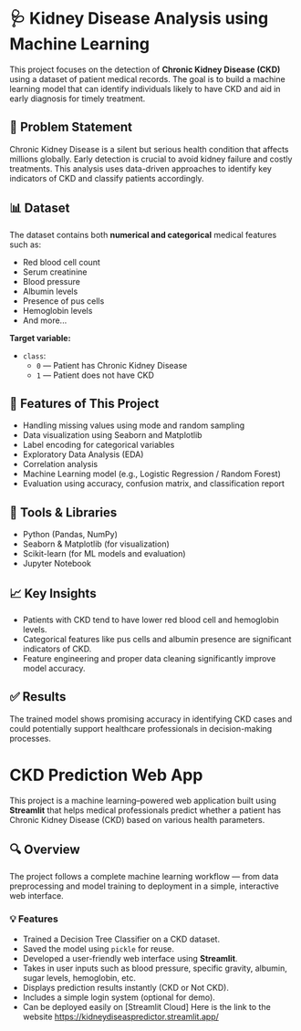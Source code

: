 # 🩺 Kidney Disease Analysis using Machine Learning

This project focuses on the detection of **Chronic Kidney Disease (CKD)** using a dataset of patient medical records. The goal is to build a machine learning model that can identify individuals likely to have CKD and aid in early diagnosis for timely treatment.

## 📌 Problem Statement
Chronic Kidney Disease is a silent but serious health condition that affects millions globally. Early detection is crucial to avoid kidney failure and costly treatments. This analysis uses data-driven approaches to identify key indicators of CKD and classify patients accordingly.

## 📊 Dataset
The dataset contains both **numerical and categorical** medical features such as:
- Red blood cell count
- Serum creatinine
- Blood pressure
- Albumin levels
- Presence of pus cells
- Hemoglobin levels
- And more...

**Target variable:**
- `class`: 
  - `0` — Patient has Chronic Kidney Disease
  - `1` — Patient does not have CKD

## 🧠 Features of This Project
- Handling missing values using mode and random sampling
- Data visualization using Seaborn and Matplotlib
- Label encoding for categorical variables
- Exploratory Data Analysis (EDA)
- Correlation analysis
- Machine Learning model (e.g., Logistic Regression / Random Forest)
- Evaluation using accuracy, confusion matrix, and classification report

## 🔧 Tools & Libraries
- Python (Pandas, NumPy)
- Seaborn & Matplotlib (for visualization)
- Scikit-learn (for ML models and evaluation)
- Jupyter Notebook

## 📈 Key Insights
- Patients with CKD tend to have lower red blood cell and hemoglobin levels.
- Categorical features like pus cells and albumin presence are significant indicators of CKD.
- Feature engineering and proper data cleaning significantly improve model accuracy.

## ✅ Results
The trained model shows promising accuracy in identifying CKD cases and could potentially support healthcare professionals in decision-making processes.

# CKD Prediction Web App

This project is a machine learning–powered web application built using **Streamlit** that helps medical professionals predict whether a patient has Chronic Kidney Disease (CKD) based on various health parameters.

## 🔍 Overview

The project follows a complete machine learning workflow — from data preprocessing and model training to deployment in a simple, interactive web interface.

### 💡 Features
- Trained a Decision Tree Classifier on a CKD dataset.
- Saved the model using `pickle` for reuse.
- Developed a user-friendly web interface using **Streamlit**.
- Takes in user inputs such as blood pressure, specific gravity, albumin, sugar levels, hemoglobin, etc.
- Displays prediction results instantly (CKD or Not CKD).
- Includes a simple login system (optional for demo).
- Can be deployed easily on [Streamlit Cloud]
Here is the link to the website https://kidneydiseaspredictor.streamlit.app/
